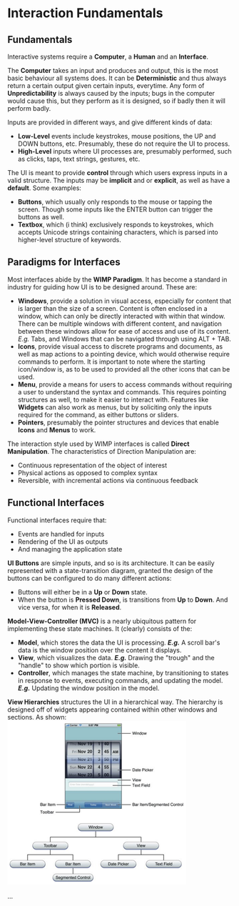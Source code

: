 # Interaction Fundamentals

## Fundamentals
Interactive systems require a **Computer**, a **Human** and an **Interface**.

The **Computer** takes an input and produces and output, this is the most basic behaviour all systems does. It can be **Deterministic** and thus always return a certain output given certain inputs, everytime. Any form of **Unpredictability** is always caused by the inputs; bugs in the computer would cause this, but they perform as it is designed, so if badly then it will perform badly.

Inputs are provided in different ways, and give different kinds of data:
* **Low-Level** events include keystrokes, mouse positions, the UP and DOWN buttons, etc. Presumably, these do not require the UI to process.
* **High-Level** inputs where UI processes are, presumably performed, such as clicks, taps, text strings, gestures, etc.

The UI is meant to provide **control** through which users express inputs in a valid structure. The inputs may be **implicit** and or **explicit**, as well as have a **default**. Some examples:
* **Buttons**, which usually only responds to the mouse or tapping the screen. Though some inputs like the ENTER button can trigger the buttons as well.
* **Textbox**, which (i think) exclusively responds to keystrokes, which accepts Unicode strings containing characters, which is parsed into higher-level structure of keywords.

## Paradigms for Interfaces
Most interfaces abide by the **WIMP Paradigm**. It has become a standard in industry for guiding how UI is to be designed around. These are:
* **Windows**, provide a solution in visual access, especially for content that is larger than the size of a screen. Content is often enclosed in a window, which can only be directly interacted with within that window. There can be multiple windows with different content, and navigation between these windows allow for ease of access and use of its content. *E.g.* Tabs, and Windows that can be navigated through using ALT + TAB.
* **Icons**, provide visual access to discrete programs and documents, as well as map actions to a pointing device, which would otherwise require commands to perform. It is important to note where the starting icon/window is, as to be used to provided all the other icons that can be used.
* **Menu**, provide a means for users to access commands without requiring a user to understand the syntax and commands. This requires pointing structures as well, to make it easier to interact with. Features like **Widgets** can also work as menus, but by soliciting only the inputs required for the command, as either buttons or sliders.
* **Pointers**, presumably the pointer structures and devices that enable **Icons** and **Menus** to work.

The interaction style used by WIMP interfaces is called **Direct Manipulation**. The characteristics of Direction Manipulation are:
* Continuous representation of the object of interest
* Physical actions as opposed to complex syntax
* Reversible, with incremental actions via continuous feedback

## Functional Interfaces
Functional interfaces require that:
* Events are handled for inputs
* Rendering of the UI as outputs
* And managing the application state

**UI Buttons** are simple inputs, and so is its architecture. It can be easily represented with a state-transition diagram, granted the design of the buttons can be configured to do many different actions:
* Buttons will either be in a **Up** or **Down** state.
* When the button is **Pressed Down**, is transitions from **Up** to **Down**. And vice versa, for when it is **Released**.

**Model-View-Controller (MVC)** is a nearly ubiquitous pattern for implementing these state machines. It (clearly) consists of the:
* **Model**, which stores the data the UI is processing. ***E.g.*** A scroll bar's data is the window position over the content it displays.
* **View**, which visualizes the data. ***E.g.*** Drawing the "trough" and the "handle" to show which portion is visible.
* **Controller**, which manages the state machine, by transitioning to states in response to events, executing commands, and updating the model. ***E.g.*** Updating the window position in the model.

**View Hierarchies** structures the UI in a hierarchical way. The hierarchy is designed off of widgets appearing contained within other windows and sections. As shown:
![alt text](image.png)

...